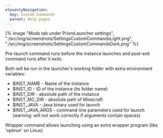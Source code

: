 ```yaml
---
eleventyNavigation:
  key: Custom Commands
  parent: Help pages
---
```


<div class="row">
  <div class="column">
      {% image "Mods tab under PrismLauncher settings", "./src/img/screenshots/SettingsCustomCommandsLight.png", "./src/img/screenshots/SettingsCustomCommandsDark.png" %}
  </div>
</div>

Pre-launch command runs before the instance launches and post-exit command runs after it exits.

Both will be run in the launcher's working folder with extra environment variables:

* $INST_NAME - Name of the instance
* $INST_ID - ID of the instance (its folder name)
* $INST_DIR - absolute path of the instance
* $INST_MC_DIR - absolute path of Minecraft
* $INST_JAVA - Java binary used for launch
* $INST_JAVA_ARGS - command-line parameters used for launch (warning: will not work correctly if arguments contain spaces)

Wrapper command allows launching using an extra wrapper program (like 'optirun' on Linux)
